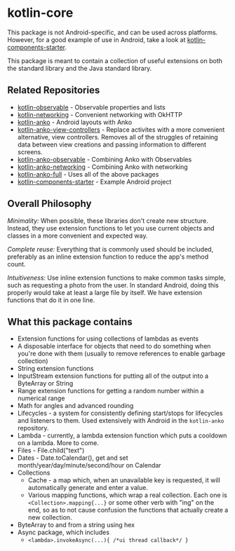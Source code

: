 # kotlin-core

This package is not Android-specific, and can be used across platforms.  However, for a good example of use in Android, take a look at [kotlin-components-starter](https://github.com/UnknownJoe796/kotlin-components-starter).

This package is meant to contain a collection of useful extensions on both the standard library and the Java standard library.

## Related Repositories

- [kotlin-observable](https://github.com/UnknownJoe796/kotlin-observable) - Observable properties and lists
- [kotlin-networking](https://github.com/UnknownJoe796/kotlin-networking) - Convenient networking with OkHTTP
- [kotlin-anko](https://github.com/UnknownJoe796/kotlin-anko) - Android layouts with Anko
- [kotlin-anko-view-controllers](https://github.com/UnknownJoe796/kotlin-anko-view-controllers) - Replace activites with a more convenient alternative, view controllers.  Removes all of the struggles of retaining data between view creations and passing information to different screens.
- [kotlin-anko-observable](https://github.com/UnknownJoe796/kotlin-anko-observable) - Combining Anko with Observables
- [kotlin-anko-networking](https://github.com/UnknownJoe796/kotlin-anko-networking) - Combining Anko with networking
- [kotlin-anko-full](https://github.com/UnknownJoe796/kotlin-anko-full) - Uses all of the above packages
- [kotlin-components-starter](https://github.com/UnknownJoe796/kotlin-components-starter) - Example Android project

## Overall Philosophy

*Minimality:*  When possible, these libraries don't create new structure.  Instead, they use extension functions to let you use current objects and classes in a more convenient and expected way.

*Complete reuse:*  Everything that is commonly used should be included, preferably as an inline 
extension function to reduce the app's method count.

*Intuitiveness:*  Use inline extension functions to make common tasks simple, such as requesting a 
photo from the user.  In standard Android, doing this properly would take at least a large file by 
itself.  We have extension functions that do it in one line.

## What this package contains

- Extension functions for using collections of lambdas as events
- A disposable interface for objects that need to do something when you're done with them (usually to remove references to enable garbage collection)
- String extension functions
- InputStream extension functions for putting all of the output into a ByteArray or String
- Range extension functions for getting a random number within a numerical range
- Math for angles and advanced rounding
- Lifecycles - a system for consistently defining start/stops for lifecycles and listeners to them.  Used extensively with Android in the `kotlin-anko` repository.
- Lambda - currently, a lambda extension function which puts a cooldown on a lambda.  More to come.
- Files - File.child("text")
- Dates - Date.toCalendar(), get and set month/year/day/minute/second/hour on Calendar
- Collections
  - Cache - a map which, when an unavailable key is requested, it will automatically generate and enter a value.
  - Various mapping functions, which wrap a real collection.  Each one is `<Collection>.mapping{...}` or some other verb with "ing" on the end, so as to not cause confusion the functions that actually create a new collection.
- ByteArray to and from a string using hex
- Async package, which includes
  - `<lambda>.invokeAsync(...){ /*ui thread callback*/ }`

